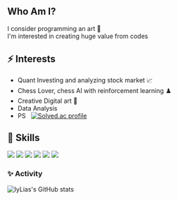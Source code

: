 

<!--
**IyLias/IyLias** is a ✨ _special_ ✨ repository because its `README.md` (this file) appears on your GitHub profile.

Here are some ideas to get you started:

- 🔭 I’m currently working on ...
- 🌱 I’m currently learning ...
- 👯 I’m looking to collaborate on ...
- 🤔 I’m looking for help with ...
- 💬 Ask me about ...
- 📫 How to reach me: ...
- 😄 Pronouns: ...
- ⚡ Fun fact: ...
-->

## Who Am I?

I consider programming an art 🎨 <br>
I'm interested in creating huge value from codes


## ⚡ Interests 
   
   * Quant Investing and analyzing stock market 📈
   * Chess Lover, chess AI with reinforcement learning ♟️
   * Creative Digital art 🎨
   * Data Analysis 
   * PS &nbsp; [![Solved.ac 
    profile](http://mazassumnida.wtf/api/mini/generate_badge?boj=sjkwon9707)](https://solved.ac/sjkwon9707)

 
 ## 🌱 Skills

![](https://img.shields.io/badge/-C-green) 
![](https://img.shields.io/badge/-C%2B%2B-yellowgreen)
<img src="https://img.shields.io/badge/-Python-3776AB?style=flat&logo=Python&logoColor=white"/>
<img src="https://img.shields.io/badge/-JAVA-007396?style=flat&logo=Java&logoColor=white"/>
<img src="https://img.shields.io/badge/-JavaScript-F7DF1E?style=flat&logo=JavaScript&logoColor=white"/>
<img src="https://img.shields.io/badge/-react-61DAFB?style=flat&logo=react&logoColor=black">



### ✨ Activity

![IyLias's GitHub stats](https://github-readme-stats.vercel.app/api?username=IyLias&show_icons=true&theme=onedark)
